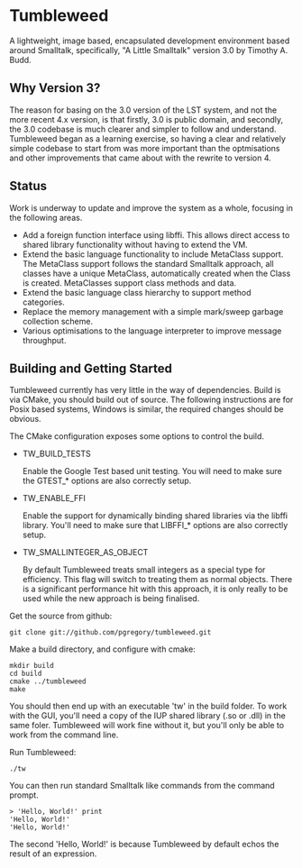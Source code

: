 Tumbleweed
==========

A lightweight, image based, encapsulated development
environment based around Smalltalk, specifically,
"A Little Smalltalk" version 3.0 by Timothy A. Budd.

Why Version 3?
--------------

The reason for basing on the 3.0 version of the LST
system, and not the more recent 4.x version, is that 
firstly, 3.0 is public domain, and secondly, the 3.0
codebase is much clearer and simpler to follow and 
understand. Tumbleweed began as a learning exercise,
so having a clear and relatively simple codebase to 
start from was more important than the optmisations 
and other improvements that came about with the
rewrite to version 4.

Status
------

Work is underway to update and improve the system as
a whole, focusing in the following areas.

 * Add a foreign function interface using libffi.
   This allows direct access to shared library
   functionality without having to extend the VM. 
 * Extend the basic language functionality to include
   MetaClass support. The MetaClass support follows the
   standard Smalltalk approach, all classes have a unique
   MetaClass, automatically created when the Class is
   created. MetaClasses support class methods and data.
 * Extend the basic language class hierarchy to support
   method categories.
 * Replace the memory management with a simple mark/sweep
   garbage collection scheme.
 * Various optimisations to the language interpreter to
   improve message throughput.


Building and Getting Started
----------------------------

Tumbleweed currently has very little in the way of 
dependencies. Build is via CMake, you should build out
of source. The following instructions are for Posix
based systems, Windows is similar, the required changes
should be obvious.

The CMake configuration exposes some options to control
the build.

 * TW_BUILD_TESTS
   
   Enable the Google Test based unit testing. You will
   need to make sure the GTEST_* options are also correctly
   setup.
 
 * TW_ENABLE_FFI
   
   Enable the support for dynamically binding shared
   libraries via the libffi library. You'll need to make
   sure that LIBFFI_* options are also correctly setup.
 
 * TW_SMALLINTEGER_AS_OBJECT
   
   By default Tumbleweed treats small integers as a 
   special type for efficiency. This flag will switch
   to treating them as normal objects. There is a 
   significant performance hit with this approach, it is
   only really to be used while the new approach is being
   finalised.

Get the source from github:

    git clone git://github.com/pgregory/tumbleweed.git

Make a build directory, and configure with cmake:

    mkdir build
    cd build
    cmake ../tumbleweed
    make

You should then end up with an executable 'tw' in the build
folder. To work with the GUI, you'll need a copy of the IUP
shared library (.so or .dll) in the same foler. Tumbleweed
will work fine without it, but you'll only be able to work
from the command line.

Run Tumbleweed:

    ./tw

You can then run standard Smalltalk like commands from the
command prompt.

    > 'Hello, World!' print
    'Hello, World!'
    'Hello, World!'

The second 'Hello, World!' is because Tumbleweed by default
echos the result of an expression.